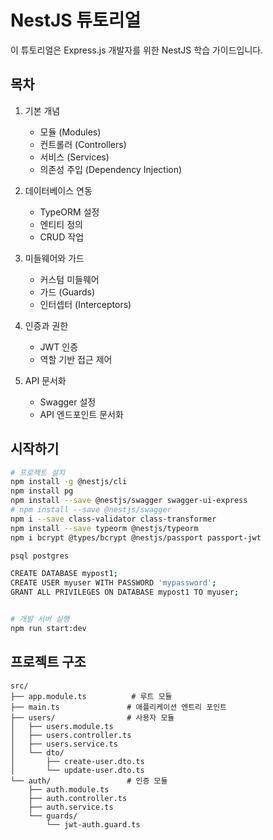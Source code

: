 # NestJS 튜토리얼

이 튜토리얼은 Express.js 개발자를 위한 NestJS 학습 가이드입니다.

## 목차

1. 기본 개념

   - 모듈 (Modules)
   - 컨트롤러 (Controllers)
   - 서비스 (Services)
   - 의존성 주입 (Dependency Injection)

2. 데이터베이스 연동

   - TypeORM 설정
   - 엔티티 정의
   - CRUD 작업

3. 미들웨어와 가드

   - 커스텀 미들웨어
   - 가드 (Guards)
   - 인터셉터 (Interceptors)

4. 인증과 권한

   - JWT 인증
   - 역할 기반 접근 제어

5. API 문서화
   - Swagger 설정
   - API 엔드포인트 문서화

## 시작하기

```bash
# 프로젝트 설치
npm install -g @nestjs/cli
npm install pg
npm install --save @nestjs/swagger swagger-ui-express
# npm install --save @nestjs/swagger
npm i --save class-validator class-transformer
npm install --save typeorm @nestjs/typeorm
npm i bcrypt @types/bcrypt @nestjs/passport passport-jwt

psql postgres

CREATE DATABASE mypost1;
CREATE USER myuser WITH PASSWORD 'mypassword';
GRANT ALL PRIVILEGES ON DATABASE mypost1 TO myuser;


# 개발 서버 실행
npm run start:dev
```

## 프로젝트 구조

```
src/
├── app.module.ts          # 루트 모듈
├── main.ts               # 애플리케이션 엔트리 포인트
├── users/                # 사용자 모듈
│   ├── users.module.ts
│   ├── users.controller.ts
│   ├── users.service.ts
│   └── dto/
│       ├── create-user.dto.ts
│       └── update-user.dto.ts
└── auth/                 # 인증 모듈
    ├── auth.module.ts
    ├── auth.controller.ts
    ├── auth.service.ts
    └── guards/
        └── jwt-auth.guard.ts
```
